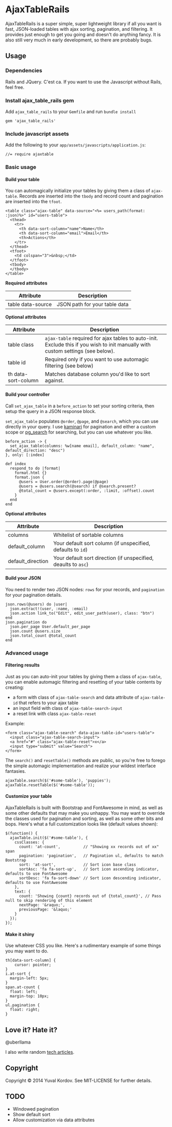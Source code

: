 # AjaxTableRails

AjaxTableRails is a super simple, super lightweight library if all you want is fast, JSON-loaded tables with ajax sorting, pagination, and filtering. It provides just enough to get you going and doesn't do anything fancy. It is also still very much in early development, so there are probably bugs.

## Usage

### Dependencies

Rails and JQuery. C'est ca. If you want to use the Javascript without Rails, feel free.

### Install ajax_table_rails gem

Add `ajax_table_rails` to your `Gemfile` and run `bundle install`

````
gem 'ajax_table_rails'
````

### Include javascript assets

Add the following to your `app/assets/javascripts/application.js`:

````
//= require ajaxtable
````

### Basic usage

#### Build your table

You can automagically initialize your tables by giving them a class of `ajax-table`. Records are inserted into the `tbody` and record count and pagination are inserted into the `tfoot`.

````
<table class="ajax-table" data-source="<%= users_path(format: :json)%>" id="users-table">
  <thead>
    <tr>
      <th data-sort-column="name">Name</th>
      <th data-sort-column="email">Email</th>
      <th>Actions</th>
    </tr>
  </thead>
  <tfoot>
    <td colspan="3">&nbsp;</td>
  </tfoot>
  <tbody>
  </tbody>
</table>
````

**Required attributes**

| Attribute | Description |
| --------- | ----------- |
| table data-source | JSON path for your table data |

**Optional attributes**

| Attribute | Description |
| --------- | ----------- |
| table class | `ajax-table` required for ajax tables to auto-init. Exclude this if you wish to init manually with custom settings (see below). |
| table id | Required only if you want to use automagic filtering (see below) |
| th data-sort-column | Matches database column you'd like to sort against. |

#### Build your controller

Call `set_ajax_table` in a `before_action` to set your sorting criteria, then setup the query in a JSON response block.

`set_ajax_table` populates `@order`, `@page`, and `@search`, which you can use directly in your query. I use [kaminari](https://github.com/amatsuda/kaminari) for pagination and either a custom scope or [pg_search](https://github.com/Casecommons/pg_search) for searching, but you can use whatever you like.

````
before_action -> {
  set_ajax_table(columns: %w[name email], default_column: "name", default_direction: "desc")
}, only: [:index]

def index
  respond_to do |format|
    format.html {}
    format.json {
      @users = User.order(@order).page(@page)
      @users = @users.search(@search) if @search.present?
      @total_count = @users.except(:order, :limit, :offset).count
    }
  end
end
````

**Optional attributes**

| Attribute | Description |
| --------- | ----------- |
| columns | Whitelist of sortable columns |
| default_column | Your default sort column (if unspecified, defaults to `id`) |
| default_direction | Your default sort direction (if unspecified, deaults to `asc`) |

#### Build your JSON

You need to render two JSON nodes: `rows` for your records, and `pagination` for your pagination details.

````
json.rows(@users) do |user|
  json.extract!(user, :name, :email)
  json.action link_to("Edit", edit_user_path(user), class: "btn")
end
json.pagination do
  json.per_page User.default_per_page
  json.count @users.size
  json.total_count @total_count
end
````

### Advanced usage

#### Filtering results

Just as you can auto-init your tables by giving them a class of `ajax-table`, you can enable automagic filtering and resetting of your table contents by creating:

* a form with class of `ajax-table-search` and data attribute of `ajax-table-id` that refers to your ajax table
* an input field with class of `ajax-table-search-input`
* a reset link with class `ajax-table-reset`

Example:

````
<form class="ajax-table-search" data-ajax-table-id="users-table">
  <input class="ajax-table-search-input">
  <a href="#" class="ajax-table-reset">x</a>
  <input type="submit" value="Search">
</form>
````

The `search()` and `resetTable()` methods are public, so you're free to forego the simple automagic implementation and realize your wildest interface fantasies.

````
ajaxTable.search($('#some-table'), 'puppies');
ajaxTable.resetTable($('#some-table'));
````

#### Customize your table

AjaxTableRails is built with Bootstrap and FontAwesome in mind, as well as some other defaults that may make you unhappy. You may want to override the classes used for pagination and sorting, as well as some other bits and bops. Here's what a full customization looks like (default values shown):

````
$(function() {
  ajaxTable.init($('#some-table'), {
    cssClasses: {
      count: 'at-count',          // "Showing xx records out of xx" span
      pagination: 'pagination',   // Pagination ul, defaults to match Bootstrap
      sort: 'at-sort',            // Sort icon base class
      sortAsc: 'fa fa-sort-up',   // Sort icon ascending indicator, defaults to use FontAwesome
      sortDesc: 'fa fa-sort-down' // Sort icon descending indicator, defaults to use FontAwesome
    },
    text: {
      count: 'Showing {count} records out of {total_count}', // Pass null to skip rendering of this element
      nextPage: '&raquo;',
      previousPage: '&laquo;'
    }
  });
});
````

#### Make it shiny

Use whatever CSS you like. Here's a rudimentary example of some things you may want to do.

````
th[data-sort-column] {
	cursor: pointer;
}
i.at-sort {
  margin-left: 5px;
}
span.at-count {
  float: left;
  margin-top: 10px;
}
ul.pagination {
  float: right;
}
````

## Love it? Hate it?

@uberllama

I also write random [tech articles](http://blog.littleblimp.com).

## Copyright

Copyright &copy; 2014 Yuval Kordov. See MIT-LICENSE for further details.

## TODO

* Windowed pagination
* Show default sort
* Allow customization via data attributes